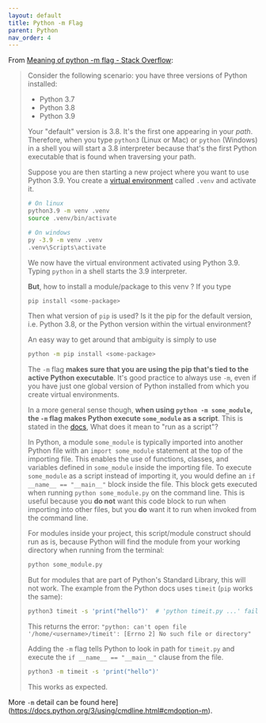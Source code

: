 ```yaml
---
layout: default
title: Python -m Flag
parent: Python
nav_order: 4
---
```


From [Meaning of python -m flag - Stack Overflow](https://stackoverflow.com/questions/50821312/meaning-of-python-m-flag):

>Consider the following scenario: you have three versions of Python installed:
>
>- Python 3.7
>- Python 3.8
>- Python 3.9
>
>Your "default" version is 3.8. It's the first one appearing in your *path*. Therefore, when you type `python3` (Linux or Mac) or `python` (Windows) in a shell you will start a 3.8 interpreter because that's the first Python executable that is found when traversing your path.
>
>Suppose you are then starting a new project where you want to use Python 3.9. You create a [virtual environment](https://docs.python.org/3/library/venv.html) called `.venv` and activate it.
>
>```bash
># On linux
>python3.9 -m venv .venv
>source .venv/bin/activate
>```
>
>```bash
># On windows
>py -3.9 -m venv .venv
>.venv\Scripts\activate
>```
>
>We now have the virtual environment activated using Python 3.9. Typing `python` in a shell starts the 3.9 interpreter.
>
>**But**, how to install a module/package to this venv ? If you type 
>
>```bash
>pip install <some-package>
>```
>
>Then what version of `pip` is used? Is it the pip for the default version, i.e. Python 3.8, or the Python version within the virtual environment?
>
>An easy way to get around that ambiguity is simply to use
>
>```bash
>python -m pip install <some-package>
>```
>
>The `-m` flag **makes sure that you are using the pip that's tied to the active Python executable**. It's good practice to always use `-m`, even if you have just one global version of Python installed from which you create virtual environments.
>
>In a more general sense though, **when using `python -m some_module`, the `-m` flag makes Python execute `some_module` as a script**. This is stated in the [docs](https://docs.python.org/3/using/cmdline.html), What does it mean to "run as a script"?
>
>In Python, a module `some_module` is typically imported into another Python file with an `import some_module` statement at the top of the importing file. This enables the use of functions, classes, and variables defined in `some_module` inside the importing file. To execute `some_module` as a script instead of importing it, you would define an `if __name__ == "__main__"` block inside the file. This block gets executed when running `python some_module.py` on the command line. This is useful because you **do not** want this code block to run when importing into other files, but you **do** want it to run when invoked from the command line.
>
>For modules inside your project, this script/module construct should run as is, because Python will find the module from your working directory when running from the terminal:
>
>```bash
>python some_module.py
>```
>
>But for modules that are part of Python's Standard Library, this will not work. The example from the Python docs uses `timeit` (`pip` works the same):
>
>```bash
>python3 timeit -s 'print("hello")'  # 'python timeit.py ...' fails as well 
>```
>
>This returns the error: `"python: can't open file '/home/<username>/timeit': [Errno 2] No such file or directory"`
>
>Adding the `-m` flag tells Python to look in path for `timeit.py` and execute the `if __name__ == "__main__"` clause from the file.
>
>```bash
>python3 -m timeit -s 'print("hello")'
>```
>
>This works as expected.

More `-m` detail can be found here](https://docs.python.org/3/using/cmdline.html#cmdoption-m).

